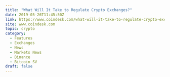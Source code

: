 ```yaml
---
title: "What Will It Take to Regulate Crypto Exchanges?"
date: 2019-05-26T11:45:50Z
link: https://www.coindesk.com/what-will-it-take-to-regulate-crypto-exchanges?utm_medium=RSS&utm_source=hune
site: www.coindesk.com
topic: crypto
category:
  - Features
  - Exchanges
  - News
  - Markets News
  - Binance
  - Bitcoin SV
draft: false
---
```

